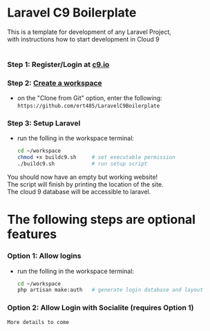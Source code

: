 # Laravel C9 Boilerplate
This is a template for development of any Laravel Project,<br>
with instructions how to start development in Cloud 9
<br><br>
### Step 1: Register/Login at <a href="c9.io">c9.io</a>
    
### Step 2: <a href="https://docs.c9.io/docs/create-a-workspace">Create a workspace</a>
- on the "Clone from Git" option, enter the following: <br>
    `https://github.com/ert485/LaravelC9Boilerplate`

### Step 3: Setup Laravel
- run the folling in the workspace terminal:
    ```bash
    cd ~/workspace          
    chmod +x buildc9.sh     # set executable permission
    ./buildc9.sh            # run setup script
    ```
You should now have an empty but working website!<br>
The script will finish by printing the location of the site.<br>
The cloud 9 database will be accessible to laravel.<br>


# The following steps are optional features

### Option 1: Allow logins
- run the folling in the workspace terminal:
    ```bash
    cd ~/workspace
    php artisan make:auth   # generate login database and layout
    ```
### Option 2: Allow Login with Socialite (requires Option 1)
    More details to come
    
    
    

